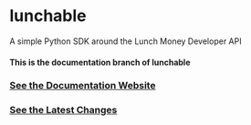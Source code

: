 # lunchable

A simple Python SDK around the Lunch Money Developer API

#### This is the documentation branch of lunchable

### [See the Documentation Website](https://juftin.github.io/lunchable)

### [See the Latest Changes](https://github.com/juftin/lunchable)
